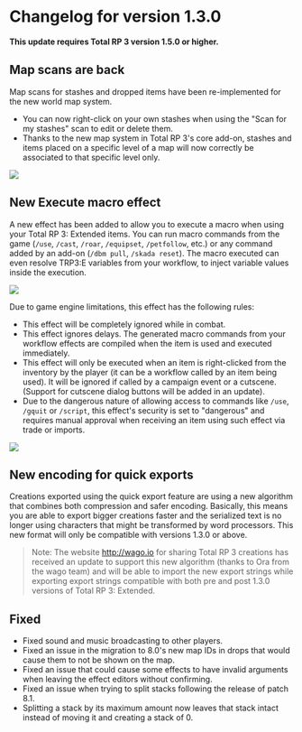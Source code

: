 # Changelog for version 1.3.0

**This update requires Total RP 3 version 1.5.0 or higher.**

## Map scans are back

Map scans for stashes and dropped items have been re-implemented for the new world map system.

- You can now right-click on your own stashes when using the "Scan for my stashes" scan to edit or delete them.
- Thanks to the new map system in Total RP 3's core add-on, stashes and items placed on a specific level of a map will now correctly be associated to that specific level only.

![](https://totalrp3.info/documentation/changelogs/1_3_0_stash_menu.PNG)

## New Execute macro effect

A new effect has been added to allow you to execute a macro when using your Total RP 3: Extended items. You can run macro commands from the game (`/use`, `/cast`, `/roar`, `/equipset`, `/petfollow`, etc.) or any command added by an add-on (`/dbm pull`, `/skada reset`). The macro executed can even resolve TRP3:E variables from your workflow, to inject variable values inside the execution.

![](https://totalrp3.info/documentation/changelogs/1_3_0_macro_example.PNG)

Due to game engine limitations, this effect has the following rules:

- This effect will be completely ignored while in combat.
- This effect ignores delays. The generated macro commands from your workflow effects are compiled when the item is used and executed immediately.
- This effect will only be executed when an item is right-clicked from the inventory by the player (it can be a workflow called by an item being used). It will be ignored if called by a campaign event or a cutscene. (Support for cutscene dialog buttons will be added in an update).
- Due to the dangerous nature of allowing access to commands like `/use`, `/gquit` or `/script`, this effect's security is set to "dangerous" and requires manual approval when receiving an item using such effect via trade or imports.

![](https://totalrp3.info/documentation/changelogs/1_3_0_macro.PNG)

## New encoding for quick exports

Creations exported using the quick export feature are using a new algorithm that combines both compression and safer encoding. Basically, this means you are able to export bigger creations faster and the serialized text is no longer using characters that might be transformed by word processors. This new format will only be compatible with versions 1.3.0 or above.

> Note: The website http://wago.io for sharing Total RP 3 creations has received an update to support this new algorithm (thanks to Ora from the wago team) and will be able to import the new export strings while exporting export strings compatible with both pre and post 1.3.0 versions of Total RP 3: Extended.

## Fixed

- Fixed sound and music broadcasting to other players.
- Fixed an issue in the migration to 8.0's new map IDs in drops that would cause them to not be shown on the map.
- Fixed an issue that could cause some effects to have invalid arguments when leaving the effect editors without confirming.
- Fixed an issue when trying to split stacks following the release of patch 8.1.
- Splitting a stack by its maximum amount now leaves that stack intact instead of moving it and creating a stack of 0.
